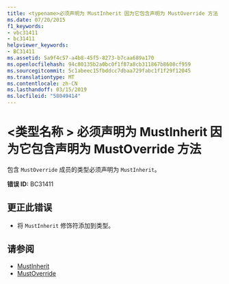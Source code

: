```yaml
---
title: <typename>必须声明为 MustInherit 因为它包含声明为 MustOverride 方法
ms.date: 07/20/2015
f1_keywords:
- vbc31411
- bc31411
helpviewer_keywords:
- BC31411
ms.assetid: 5a9f4c57-a4b8-45f5-8273-b7caa689a170
ms.openlocfilehash: 94c80135b2a0bc0f1f87a8cb311867b8608cf959
ms.sourcegitcommit: 5c1abeec15fbddcc7dbaa729fabc1f1f29f12045
ms.translationtype: MT
ms.contentlocale: zh-CN
ms.lasthandoff: 03/15/2019
ms.locfileid: "58049414"
---
```

# <a name="typename-must-be-declared-mustinherit-because-it-contains-methods-declared-mustoverride"></a>\<类型名称 > 必须声明为 MustInherit 因为它包含声明为 MustOverride 方法
包含 `MustOverride` 成员的类型必须声明为 `MustInherit`。  
  
 **错误 ID:** BC31411  
  
## <a name="to-correct-this-error"></a>更正此错误  
  
-   将 `MustInherit` 修饰符添加到类型。  
  
## <a name="see-also"></a>请参阅

- [MustInherit](../../visual-basic/language-reference/modifiers/mustinherit.md)
- [MustOverride](../../visual-basic/language-reference/modifiers/mustoverride.md)

